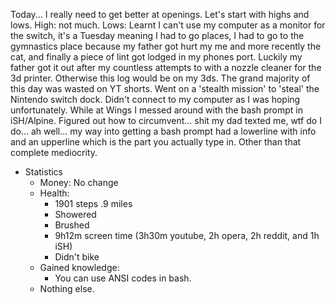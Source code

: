 Today... I really need to get better at openings. Let's start with highs and lows. High: not much. Lows: Learnt I can't use my computer as a monitor for the switch, it's a Tuesday meaning I had to go places, I had to go to the gymnastics place because my father got hurt my me and more recently the cat, and finally a piece of lint got lodged in my phones port. Luckily my father got it out after my countless attempts to with a nozzle cleaner for the 3d printer. Otherwise this log would be on my 3ds. The grand majority of this day was wasted on YT shorts. Went on a 'stealth mission' to 'steal' the Nintendo switch dock. Didn't connect to my computer as I was hoping unfortunately. While at Wings I messed around with the bash prompt in iSH/Alpine. Figured out how to circumvent... shit my dad texted me, wtf do I do... ah well... my way into getting a bash prompt had a lowerline with info and an upperline which is the part you actually type in. Other than that complete mediocrity.
- Statistics
	- Money: No change
	- Health:
		- 1901 steps .9 miles
		- Showered
		- Brushed
		- 9h12m screen time (3h30m youtube, 2h opera, 2h reddit, and 1h iSH)
		- Didn't bike
	- Gained knowledge:
		- You can use ANSI codes in bash.
	- Nothing else.

